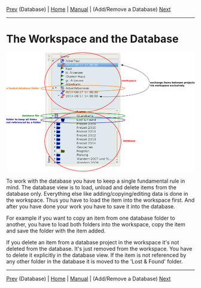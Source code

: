 [Prev](DocGisDatabase) (Database) | [Home](Home) | [Manual](DocMain) | (Add/Remove a Database) [Next](DocGisDatabaseAddRemove)
- - -

# The Workspace and the Database

![maproom2](images/DocGisDatabaseWorkspaceDatabase/maproom2.png)

To work with the database you have to keep a single fundamental rule in mind. The database view is to load, unload and delete items from the database only. Everything else like adding/copying/editing data is done in the workspace. Thus you have to load the item into the workspace first. And after you have done your work you have to save it into the database.

For example if you want to copy an item from one database folder to another, you have to load both folders into the workspace, copy the item and save the folder with the item added. 

If you delete an item from a database project in the workspace it's not deleted from the database. It's just removed from the workspace. You have to delete it explicitly in the database view. If the item is not referenced by any other folder in the database it is moved to the 'Lost & Found' folder. 
- - -
[Prev](DocGisDatabase) (Database) | [Home](Home) | [Manual](DocMain) | (Add/Remove a Database) [Next](DocGisDatabaseAddRemove)
